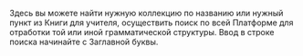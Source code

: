 Здесь вы можете найти нужную коллекцию по названию или нужный пункт из Книги для учителя, осуществить поиск по всей Платформе для отработки той или иной грамматической структуры.
Ввод в строке поиска начинайте с Заглавной буквы.
